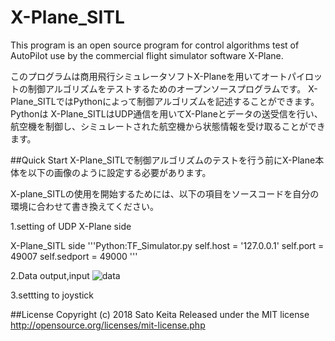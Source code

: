 # X-Plane_SITL
This program is an open source program for control algorithms test of AutoPilot use by the commercial flight simulator software X-Plane.

このプログラムは商用飛行シミュレータソフトX-Planeを用いてオートパイロットの制御アルゴリズムをテストするためのオープンソースプログラムです。
X-Plane_SITLではPythonによって制御アルゴリズムを記述することができます。Pythonは
X-Plane_SITLはUDP通信を用いてX-Planeとデータの送受信を行い、航空機を制御し、シミュレートされた航空機から状態情報を受け取ることができます。


##Quick Start
X-Plane_SITLで制御アルゴリズムのテストを行う前にX-Plane本体を以下の画像のように設定する必要があります。

X-plane_SITLの使用を開始するためには、以下の項目をソースコードを自分の環境に合わせて書き換えてください。

1.setting of UDP
X-Plane side

X-Plane_SITL side
'''Python:TF_Simulator.py
    self.host = '127.0.0.1'
    self.port = 49007
    self.sedport = 49000
'''

2.Data output,input 
![data](https://user-images.githubusercontent.com/32607565/36968671-98a258e8-20a6-11e8-9670-1ddb3223daa5.PNG)

3.settting to joystick


##License
Copyright (c) 2018 Sato Keita
Released under the MIT license
<http://opensource.org/licenses/mit-license.php>
